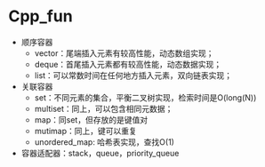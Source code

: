 # Cpp_fun


- 顺序容器
    - vector：尾端插入元素有较高性能，动态数组实现；
    - deque：首尾插入元素都有较高性能，动态数据实现；
    - list：可以常数时间在任何地方插入元素，双向链表实现；
- 关联容器
    - set：不同元素的集合，平衡二叉树实现，检索时间是O(long(N))
    - multiset：同上，可以包含相同元数据；
    - map：同set，但存放的是键值对
    - mutimap：同上，键可以重复
    - unordered_map: 哈希表实现，查找O(1)
- 容器适配器：stack，queue，priority_queue